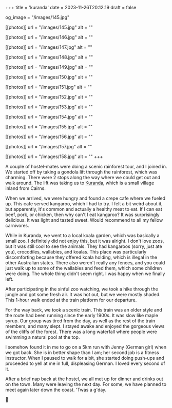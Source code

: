 +++
title = 'kuranda'
date = 2023-11-26T20:12:19
draft = false

og_image = "/images/145.jpg"

[[photos]]
  url = "/images/145.jpg"
  alt = ""

[[photos]]
  url = "/images/146.jpg"
  alt = ""

[[photos]]
  url = "/images/147.jpg"
  alt = ""

[[photos]]
  url = "/images/148.jpg"
  alt = ""

[[photos]]
  url = "/images/149.jpg"
  alt = ""

[[photos]]
  url = "/images/150.jpg"
  alt = ""

[[photos]]
  url = "/images/151.jpg"
  alt = ""

[[photos]]
  url = "/images/152.jpg"
  alt = ""

[[photos]]
  url = "/images/153.jpg"
  alt = ""

[[photos]]
  url = "/images/154.jpg"
  alt = ""

[[photos]]
  url = "/images/155.jpg"
  alt = ""

[[photos]]
  url = "/images/156.jpg"
  alt = ""

[[photos]]
  url = "/images/157.jpg"
  alt = ""

[[photos]]
  url = "/images/158.jpg"
  alt = ""
+++

A couple of hostel-mates were doing a scenic rainforest tour, and I joined in. We started off by taking a gondola lift through the rainforest, which was charming. There were 2 stops along the way where we could get out and walk around. The lift was taking us to [Kuranda](https://en.wikipedia.org/wiki/Kuranda,_Queensland), which is a small village inland from Cairns.

When we arrived, we were hungry and found a crepe cafe where we fueled up. This cafe served kangaroo, which I had to try. I felt a bit weird about it, but apparently, it's common and actually a healthy meat to eat. If I can eat beef, pork, or chicken, then why can't I eat kangaroo? It was surprisingly delicious. It was light and tasted sweet. Would recommend to all my fellow carnivores.

While in Kuranda, we went to a local koala garden, which was basically a small zoo. I definitely did not enjoy this, but it was alright. I don't love zoos, but it was still cool to see the animals. They had kangaroos (sorry, just ate you), crocodiles, wallabies, and koalas. This place was particularly discomforting because they offered koala holding, which is illegal in the other Australian states. There also weren't really any fences, and you could just walk up to some of the wallabies and feed them, which some children were doing. The whole thing didn't seem right. I was happy when we finally left.

After participating in the sinful zoo watching, we took a hike through the jungle and got some fresh air. It was hot out, but we were mostly shaded. This 1-hour walk ended at the train platform for our departure.

For the way back, we took a scenic train. This train was an older style and the route had been running since the early 1900s. It was slow like maple syrup. Our group was tired from the day, as well as the rest of the train members, and many slept. I stayed awake and enjoyed the gorgeous views of the cliffs of the forest. There was a long waterfall where people were swimming a natural pool at the top.

I somehow found it in me to go on a 5km run with Jenny (German girl) when we got back. She is in better shape than I am; her second job is a fitness instructor. When I paused to walk for a bit, she started doing push-ups and proceeded to yell at me in full, displeasing German. I loved every second of it.

After a brief nap back at the hostel, we all met up for dinner and drinks out on the town. Many were leaving the next day. For some, we have planned to meet again later down the coast. 'Twas a g'day.

🚡
